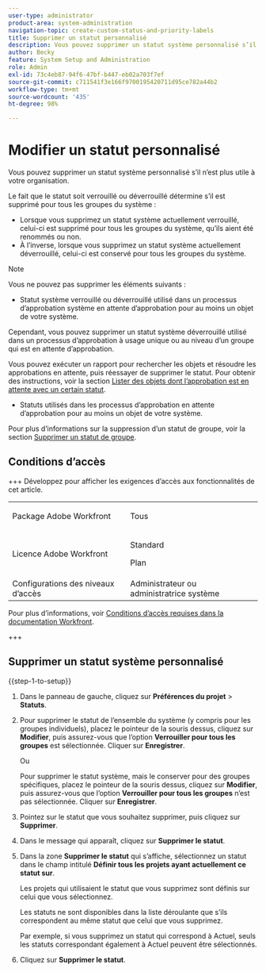 ```yaml
---
user-type: administrator
product-area: system-administration
navigation-topic: create-custom-status-and-priority-labels
title: Supprimer un statut personnalisé
description: Vous pouvez supprimer un statut système personnalisé s’il n’est plus utile à votre organisation.
author: Becky
feature: System Setup and Administration
role: Admin
exl-id: 73c4eb87-94f6-47bf-b447-eb02a703f7ef
source-git-commit: c711541f3e166f9700195420711d95ce782a44b2
workflow-type: tm+mt
source-wordcount: '435'
ht-degree: 98%

---
```


# Modifier un statut personnalisé

Vous pouvez supprimer un statut système personnalisé s’il n’est plus utile à votre organisation.

Le fait que le statut soit verrouillé ou déverrouillé détermine s’il est supprimé pour tous les groupes du système :

* Lorsque vous supprimez un statut système actuellement verrouillé, celui-ci est supprimé pour tous les groupes du système, qu’ils aient été renommés ou non.
* À l’inverse, lorsque vous supprimez un statut système actuellement déverrouillé, celui-ci est conservé pour tous les groupes du système.


>[!NOTE]
>
>Vous ne pouvez pas supprimer les éléments suivants :
>
>* Statut système verrouillé ou déverrouillé utilisé dans un processus d’approbation système en attente d’approbation pour au moins un objet de votre système.
>
>  Cependant, vous pouvez supprimer un statut système déverrouillé utilisé dans un processus d’approbation à usage unique ou au niveau d’un groupe qui est en attente d’approbation.
>
>  Vous pouvez exécuter un rapport pour rechercher les objets et résoudre les approbations en attente, puis réessayer de supprimer le statut. Pour obtenir des instructions, voir la section [Lister des objets dont l’approbation est en attente avec un certain statut](../../../administration-and-setup/customize-workfront/creating-custom-status-and-priority-labels/list-objects-pending-approval-certain-status.md).
>
>* Statuts utilisés dans les processus d’approbation en attente d’approbation pour au moins un objet de votre système.

Pour plus d’informations sur la suppression d’un statut de groupe, voir la section [Supprimer un statut de groupe](../../../administration-and-setup/manage-groups/manage-group-statuses/delete-a-group-status.md).

## Conditions d’accès

+++ Développez pour afficher les exigences d’accès aux fonctionnalités de cet article.

<table style="table-layout:auto"> 
 <col> 
 <col> 
 <tbody> 
  <tr> 
   <td>Package Adobe Workfront</td> 
   <td><p>Tous</p></td> 
  </tr> 
  <tr> 
   <td>Licence Adobe Workfront</td> 
   <td><p>Standard</p>
       <p>Plan</p></td>
  </tr> 
  <tr> 
   <td>Configurations des niveaux d’accès</td> 
   <td>Administrateur ou administratrice système</td> 
  </tr> 
 </tbody> 
</table>

Pour plus d’informations, voir [Conditions d’accès requises dans la documentation Workfront](/help/quicksilver/administration-and-setup/add-users/access-levels-and-object-permissions/access-level-requirements-in-documentation.md).

+++

## Supprimer un statut système personnalisé

{{step-1-to-setup}}

1. Dans le panneau de gauche, cliquez sur **Préférences du projet** > **Statuts**.

1. Pour supprimer le statut de l’ensemble du système (y compris pour les groupes individuels), placez le pointeur de la souris dessus, cliquez sur **Modifier**, puis assurez-vous que l’option **Verrouiller pour tous les groupes** est sélectionnée. Cliquer sur **Enregistrer**.

   Ou

   Pour supprimer le statut système, mais le conserver pour des groupes spécifiques, placez le pointeur de la souris dessus, cliquez sur **Modifier**, puis assurez-vous que l’option **Verrouiller pour tous les groupes** n’est pas sélectionnée. Cliquer sur **Enregistrer**.

1. Pointez sur le statut que vous souhaitez supprimer, puis cliquez sur **Supprimer**.
1. Dans le message qui apparaît, cliquez sur **Supprimer le statut**.
1. Dans la zone **Supprimer le statut** qui s’affiche, sélectionnez un statut dans le champ intitulé **Définir tous les projets ayant actuellement ce statut sur**.

   Les projets qui utilisaient le statut que vous supprimez sont définis sur celui que vous sélectionnez.

   Les statuts ne sont disponibles dans la liste déroulante que s’ils correspondent au même statut que celui que vous supprimez.

   Par exemple, si vous supprimez un statut qui correspond à Actuel, seuls les statuts correspondant également à Actuel peuvent être sélectionnés.

1. Cliquez sur **Supprimer le statut**.
